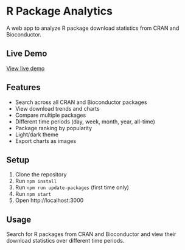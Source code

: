 # R Package Analytics

A web app to analyze R package download statistics from CRAN and Bioconductor.

## Live Demo

[View live demo](https://melodic-zoo-458222-s6.uc.r.appspot.com)

## Features

- Search across all CRAN and Bioconductor packages
- View download trends and charts
- Compare multiple packages
- Different time periods (day, week, month, year, all-time)
- Package ranking by popularity
- Light/dark theme
- Export charts as images

## Setup

1. Clone the repository
2. Run `npm install`
3. Run `npm run update-packages` (first time only)
4. Run `npm start`
5. Open http://localhost:3000

## Usage

Search for R packages from CRAN and Bioconductor and view their download statistics over different time periods.